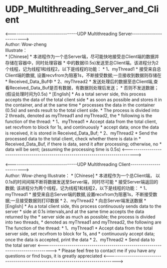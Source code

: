 # UDP_Multithreading_Server_and_Client
<---------------------------------UDP Multithreading Server------------------------>  
Author: Wow-zheng    
Illustrate：  
    * [Chinese]
    * 本进程作为一个总Server端，尽可能快地接受总Client端的数据并存储在容器中，同时处理容器
    * 中的数据(0.5s)发送至总Client端。该进程分为2个线程，记为线程1和线程2，以下是线程的功能：
    * 1、myThread1
    * 接受来自总Client端的数据, 设置recvfrom为阻塞1s，不断接受数据;一旦接收到数据则存储在
    * Received_Data_Buf中
    * 2、myThread2
    * 发送处理后的数据至总Client端,查看Received_Data_Buf是否有数据，有数据则处理后发送；
    * 否则不发送数据；(假设处理时间为0.5s)
    * [English]
    * As a total server side, this process accepts the data of the total client side
    * as soon as possible and stores it in the container, and at the same time
    * processes the data in the container (0.5s) and sends result to the total client side.
    * The process is divided into 2 threads, denoted as myThread1 and myThread2, the
    * following is the function of the thread:
    * 1、myThread1
    * Accept data from the total client, set recvfrom to block for 1s, and continuously
    * accept data; once the data is received, it is stored in Received_Data_Buf;
    * 2、myThread2
    * Send the processed data to the total client, check whether there is data in
    * Received_Data_Buf, if there is data, send it after processing; otherwise, no
    * data will be sent; (assuming the processing time is 0.5s)
<---------------------------------------------------------------------------------->  
  
<---------------------------------UDP Multithreading Client------------------------>  
Author: Wow-zheng
Illustrate： 
    * [Chinese]
    * 本进程作为一个总Client端， 以0.1s的时间间隔不断将数据发送至Server端，同时尽可能
    * 接受Server端返回的数据; 该进程分为两个线程，记为线程1和线程2，以下是线程的功能：
    * 1、myThread1
    * 接受来自总Server端的数据,设置recvfrom为阻塞1s，不断接受数据;一旦接受数据则打印数据
    * 2、myThread2
    * 向总Server端发送数据
    * [English]
    * As a total client side, this process continuously sends data to the server
    * side at 0.1s intervals,and at the same time accepts the data returned by the
    * server side as much as possible; the process is divided into two threads,
    * denoted as myThread1 and myThread2, the following are The function of the thread:
    * 1、myThread1
    * Accept data from the total server side, set recvfrom to block for 1s, and
    * continuously accept data; once the data is accepted, print the data
    * 2、myThread2
    * Send data to the total server
<---------------------------------------------------------------------------------->
    * Please feel free to contact me if you have any questions or find bugs, it is greatly appreciated
<---------------------------------------------------------------------------------->